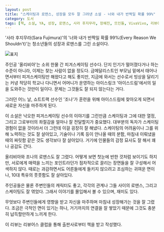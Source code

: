 ```yaml
---
layout: post
title: "스케이팅과 로맨스, 성장을 모두 잘 그려낸 소설 - 너와 내가 반짝일 확률 99%"
category: 도서
tags: [책, 소설, YA, 성장, 로맨스, 사라 후지무라, 장혜진, 뜨인돌, VivaVivo, 리뷰어스 클럽, 서평]
---
```


'사라 후지무라(Sara Fujimura)'의
'너와 내가 반짝일 확률 99%(Every Reason We Shouldn't)'는
청소년들의 성장과 로맨스를 그린 소설이다.

![표지](https://images2.imgbox.com/35/ee/J5S2EInI_o.jpg)

주인공 '올리비아'는 소위 한물 간 피겨스케이팅 선수다.
단지 인기가 떨어졌다거나 하는 수준이 아니라,
이제는 찾는 사람이 없을 정도다.
금메달리스트인 부모님 밑에서 태어나면서부터 피겨스케이팅만 해왔다고 해도 좋지만,
지금에 와서는 선수로서 빙상을 달리기는 커녕
적당히 학교나 다니면서 어머니가 운영하는 아이스링크 '아이스드림'에서의 일을 도와주는 것만이 일이다.
문제는 그것들도 잘 되지 않는다는 거다.

그러던 어느 날,
쇼트트랙 선수인 '조나'가 훈련을 위해 아이스드림에 찾아오게 되면서
새로운 자신을 마주하게 된다.

이 소설은 낙오한 피겨스케이팅 선수의 이야기를 그린만큼
스케이팅과 그에 대한 열정, 그리고 그로부터의 좌절감을
얼마나 잘 전달할지가 중요했다.
대부분의 독자가 스케이팅 경험이 없을 것이라서 더 그런데 이걸 굉장히 잘 해냈다.
스케이팅의 어려움이나 그를 위해 노력하는 것도 잘 살아있고,
기술이나 기록 등이 안나올 때의 분함,
마침내 이뤄냈을 때의 짜릿함 같은 것도 생각보다 잘 살아있다.
거기에 인물들의 감정 묘사도 잘 해서 꽤나 공감도 간다.

올리비아와 조나의 로맨스도 잘 그렸다.
어떻게 보면 첫눈에 반한 것처럼 보이기도 하지만,
서로에게 매력을 느끼는 포인트라던가
점차적으로 끌리는 장면들을 잘 구성해서 어색하지 않다.
때로는 과감하면서도 어른들에게 들키지 않으려고 조심하는 귀여운 면이나,
10대 특유의 풋풋함도 잘 살아있다.

주인공들은 물론 주변인들의 캐릭터도 좋고,
각각의 관계나 그들 사이의 로맨스, 그리고 스케이팅도 잘 엮었다.
그래서 이야기를 몰입해서 볼 수 있으며, 재미도 있다.

무엇보다 주변인들에게 영향을 받고 자신을 마주하며 마침내 성장해가는 것을 잘 그렸다.
조금은 극적인 면이 있기는 하나, 거기까지의 연결을 잘 쌓았기 때문에
그것도 충분히 납득할만하게 느끼게 한다.



<div class="im im-info">
이 리뷰는 리뷰어스 클럽을 통해 출판사로부터 책을 받고 작성했다.
</div>
